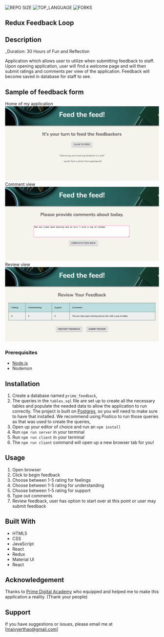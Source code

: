 
![REPO SIZE](https://img.shields.io/github/repo-size/yyerthao/redux-feedback-loop.svg?style=flat-square)
![TOP_LANGUAGE](https://img.shields.io/github/languages/top/yyerthao/redux-feedback-loop.svg?style=flat-square)
![FORKS](https://img.shields.io/github/forks/yyerthao/redux-feedback-loop.svg?style=social)

## Redux Feedback Loop

## Description

_Duration: 30 Hours of Fun and Reflection

 Application which allows user to utilize when submitting feedback to staff. Upon opening application, user will find a welcome page and will then submit ratings and comments per view of the application. Feedback will become saved in database for staff to see.

## Sample of feedback form
Home of my application
![Feedback](home.png)
Comment view
![Feedback](comment.png)
Review view
![Feedback](review.png)

### Prerequisites

- [Node.js](https://nodejs.org/en/)
- Nodemon


## Installation

1. Create a database named `prime_feedback`,
2. The queries in the `tables.sql` file are set up to create all the necessary tables and populate the needed data to allow the application to run correctly. The project is built on [Postgres](https://www.postgresql.org/download/), so you will need to make sure to have that installed. We recommend using Postico to run those queries as that was used to create the queries, 
3. Open up your editor of choice and run an `npm install`
4. Run `npm run server` in your terminal
5. Run `npm run client` in your terminal
6. The `npm run client` command will open up a new browser tab for you!


## Usage

1. Open browser
2. Click to begin feedback
3. Choose between 1-5 rating for feelings
4. Choose between 1-5 rating for understanding
5. Choose between 1-5 rating for support
6. Type out comments
7. Review feedback, user has option to start over at this point
    or user may submit feedback 



## Built With

* HTML5
* CSS
* JavaScript
* React
* Redux
* Material UI
* React


## Acknowledgement
Thanks to [Prime Digital Academy](www.primeacademy.io) who equipped and helped me to make this application a reality. (Thank your people)

## Support
If you have suggestions or issues, please email me at [maivyerthao@gmail.com]